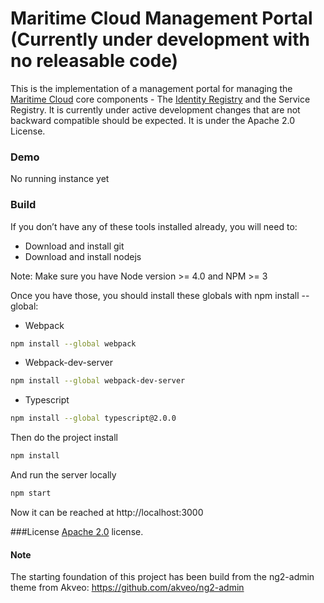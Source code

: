 # Maritime Cloud Management Portal (Currently under development with no releasable code)

This is the implementation of a management portal for managing the [Maritime Cloud](http://maritimecloud.net) core components - The [Identity Registry](https://github.com/MaritimeCloud/IdentityRegistry) and the Service Registry. It is currently under active development changes that are not backward compatible should be expected. It is under the Apache 2.0 License.

### Demo

No running instance yet

### Build

If you don’t have any of these tools installed already, you will need to:

* Download and install git
* Download and install nodejs

Note: Make sure you have Node version >= 4.0 and NPM >= 3

Once you have those, you should install these globals with npm install --global:

* Webpack
```bash
npm install --global webpack
```

* Webpack-dev-server
```bash
npm install --global webpack-dev-server
```
* Typescript
```bash
npm install --global typescript@2.0.0
```

Then do the project install
```bash
npm install
```

And run the server locally
```bash
npm start
```

Now it can be reached at  http://localhost:3000


###License
[Apache 2.0](LICENSE.txt) license.

#### Note

The starting foundation of this project has been build from the ng2-admin theme from Akveo: https://github.com/akveo/ng2-admin
